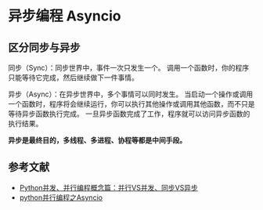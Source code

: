 # 异步编程 Asyncio

## 区分同步与异步

同步（Sync）：同步世界中，事件一次只发生一个。
调用一个函数时，你的程序只能等待它完成，然后继续做下一件事情。

异步（Async）：在异步世界中，多个事情可以同时发生。
当启动一个操作或调用一个函数时，程序将会继续运行，你可以执行其他操作或调用其他函数，而不只是等待异步函数执行完成。
一旦异步函数完成了工作，程序就可以访问异步函数的执行结果。

**异步是最终目的，多线程、多进程、协程等都是中间手段。**

## 参考文献

- [Python并发、并行编程概念篇：并行VS并发、同步VS异步](https://zhuanlan.zhihu.com/p/537188524)
- [python并行编程之Asyncio](https://zhuanlan.zhihu.com/p/537203065)
